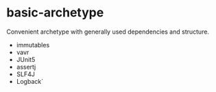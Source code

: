 # basic-archetype

Convenient archetype with generally used dependencies and structure.

* immutables
* vavr
* JUnit5
* assertj
* SLF4J
* Logback`
